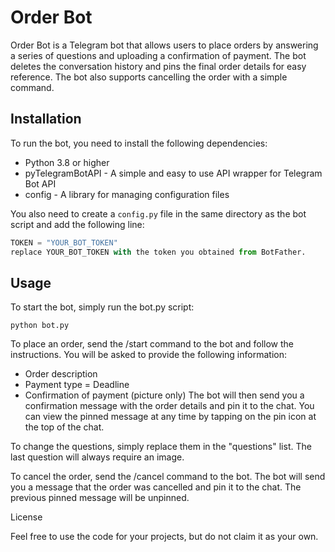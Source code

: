 # Order Bot

Order Bot is a Telegram bot that allows users to place orders by answering a series of questions and uploading a confirmation of payment. The bot deletes the conversation history and pins the final order details for easy reference. The bot also supports cancelling the order with a simple command.

## Installation

To run the bot, you need to install the following dependencies:

- Python 3.8 or higher
- pyTelegramBotAPI - A simple and easy to use API wrapper for Telegram Bot API
- config - A library for managing configuration files

You also need to create a `config.py` file in the same directory as the bot script and add the following line:

```python
TOKEN = "YOUR_BOT_TOKEN"
replace YOUR_BOT_TOKEN with the token you obtained from BotFather.
```
## Usage
To start the bot, simply run the bot.py script:
```
python bot.py
```
To place an order, send the /start command to the bot and follow the instructions. You will be asked to provide the following information:

- Order description
- Payment type
= Deadline
- Confirmation of payment (picture only)
The bot will then send you a confirmation message with the order details and pin it to the chat. You can view the pinned message at any time by tapping on the pin icon at the top of the chat.

To change the questions, simply replace them in the "questions" list. The last question will always require an image.

To cancel the order, send the /cancel command to the bot. The bot will send you a message that the order was cancelled and pin it to the chat. The previous pinned message will be unpinned.

License

Feel free to use the code for your projects, but do not claim it as your own.

